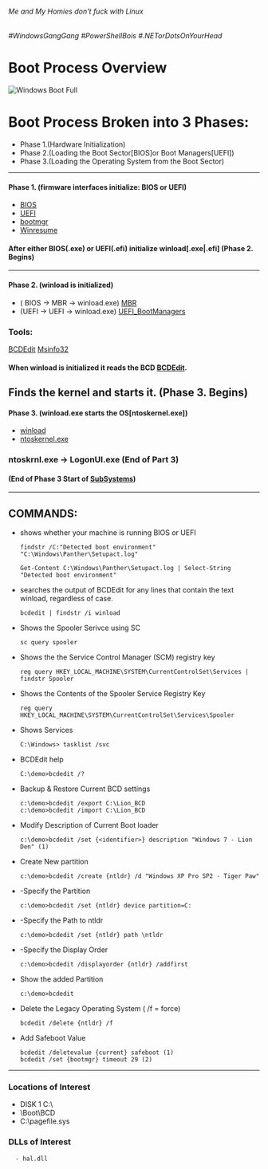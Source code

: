 ###### Me and My Homies don't fuck with Linux
###### #WindowsGangGang #PowerShellBois #.NETorDotsOnYourHead 
# Boot Process Overview
![Windows Boot Full](http://1.bp.blogspot.com/-MaRtDTHH1Vo/UysJF8KXNbI/AAAAAAAAALo/D6Kt2f8Gpmo/s1600/Walkthrough_Diagram.jpg)

# Boot Process Broken into 3 Phases:
 - Phase 1.(Hardware Initialization)
 - Phase 2.(Loading the Boot Sector[BIOS]or Boot Managers[UEFI])
 - Phase 3.(Loading the Operating System from the Boot Sector)
-----------------------------------------------------------------------------------------------------------------------------------------------------------------------------------------------------------
#### Phase 1. (firmware interfaces initialize: BIOS or UEFI)
   - [BIOS](Additional_Information/BIOS.md)
   - [UEFI](Additional_Information/UEFI.md)
   - [bootmgr](Additional_Information/bootmgr.md) 
   - [Winresume](Additional_Information/winresume.md) 
 
 #### After either BIOS(.exe) or UEFI(.efi) initialize winload[.exe|.efi] (Phase 2. Begins)
-----------------------------------------------------------------------------------------------------------------------------------------------------------------------------------------------------------
#### Phase 2. (winload is initialized)
- ( BIOS -> MBR -> winload.exe) [MBR](Additional_Information/MBR.md)
- (UEFI -> UEFI -> winload.exe) [UEFI_BootManagers](Additional_Information/UEFI_BootManagers.md)
### Tools:
[BCDEdit](Additional_Information/BDCEdit.md)
[Msinfo32](Additional_Information/Msinfo32.md)
#### When winload is initialized it reads the BCD [BCDEdit](Additional_Information/BDCEdit.md).
Finds the kernel and starts it. (Phase 3. Begins)
-----------------------------------------------------------------------------------------------------------------------------------------------------------------------------------------------------------
#### Phase 3. (winload.exe starts the OS[ntoskernel.exe])
- [winload](Additional_Information/winload.md)
- [ntoskernel.exe](Additional_Information/ntoskernel.md)
 
 ### ntoskrnl.exe -> LogonUI.exe (End of Part 3)
#### (End of Phase 3 Start of [SubSystems](Additional_Information/SubSystems.md))
----------------------------------------------------------------------------------------------------------------------------------------------------------------------------------------------------------   
## COMMANDS: 
- shows whether your machine is running BIOS or UEFI

      findstr /C:"Detected boot environment" "C:\Windows\Panther\Setupact.log"
      
      Get-Content C:\Windows\Panther\Setupact.log | Select-String "Detected boot environment"

- searches the output of BCDEdit for any lines that contain the text winload, regardless of case.

      bcdedit | findstr /i winload
- Shows the Spooler Serivce using SC

      sc query spooler

- Shows the the Service Control Manager (SCM) registry key
 
      reg query HKEY_LOCAL_MACHINE\SYSTEM\CurrentControlSet\Services | findstr Spooler
- Shows the Contents of the Spooler Service Registry Key

      reg query HKEY_LOCAL_MACHINE\SYSTEM\CurrentControlSet\Services\Spooler
- Shows Services
      
      C:\Windows> tasklist /svc
- BCDEdit help 
      
      C:\demo>bcdedit /?
- Backup & Restore Current BCD settings
      
      c:\demo>bcdedit /export C:\Lion_BCD
      c:\demo>bcdedit /import C:\Lion_BCD
- Modify Description of Current Boot loader

      c:\demo>bcdedit /set {<identifier>} description "Windows 7 - Lion Den" (1)
- Create New partition

      c:\demo>bcdedit /create {ntldr} /d "Windows XP Pro SP2 - Tiger Paw"
- -Specify the Partition

      c:\demo>bcdedit /set {ntldr} device partition=C:
- -Specify the Path to ntldr

      c:\demo>bcdedit /set {ntldr} path \ntldr
- -Specify the Display Order

      c:\demo>bcdedit /displayorder {ntldr} /addfirst
- Show the added Partition

      c:\demo>bcdedit
- Delete the Legacy Operating System ( /f = force)

      bcdedit /delete {ntldr} /f
- Add Safeboot Value

      bcdedit /deletevalue {current} safeboot (1)
      bcdedit /set {bootmgr} timeout 29 (2)
 --------------------------------------------------------------------------------------------------------------------------------------------------------------------------------------------------------

 ### Locations of Interest
- DISK 1 C:\
- \Boot\BCD
- C:\pagefile.sys

### DLLs of Interest
 
      - hal.dll




